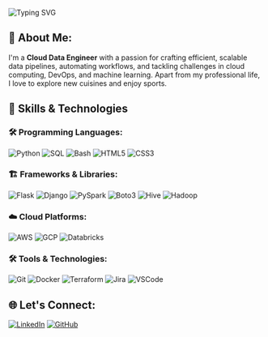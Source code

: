 ![Typing SVG](https://readme-typing-svg.demolab.com?font=Fira+Code&weight=600&size=28&pause=1000&color=F70000&center=true&vCenter=true&width=750&lines=👋+Hi+there!+I'm+Srikar+Reddy+Mandli;💻+Cloud+Data+Engineer+%7C+Tech+Enthusiast;🌱+Learning+New+Technologies+Everyday;🚀+AWS+%7C+Python+%7C+Automation+Lover;🌐+Welcome+to+my+GitHub+Profile!)


## 📝 About Me:
I'm a **Cloud Data Engineer** with a passion for crafting efficient, scalable data pipelines, automating workflows, and tackling challenges in cloud computing, DevOps, and machine learning. Apart from my professional life, I love to explore new cuisines and enjoy sports.

## 🚀 Skills & Technologies

### 🛠 Programming Languages:
![Python](https://img.shields.io/badge/-Python-3776AB?logo=python&logoColor=white)
![SQL](https://img.shields.io/badge/-SQL-336791?logo=postgresql&logoColor=white)
![Bash](https://img.shields.io/badge/-Bash-4EAA25?logo=gnubash&logoColor=white)
![HTML5](https://img.shields.io/badge/-HTML5-E34F26?logo=html5&logoColor=white)
![CSS3](https://img.shields.io/badge/-CSS3-1572B6?logo=css3)

### 🏗️ Frameworks & Libraries:
![Flask](https://img.shields.io/badge/-Flask-000000?logo=flask&logoColor=white)
![Django](https://img.shields.io/badge/-Django-092E20?logo=django&logoColor=white)
![PySpark](https://img.shields.io/badge/-PySpark-E25A1C?logo=apachespark&logoColor=white)
![Boto3](https://img.shields.io/badge/-Boto3-232F3E?logo=amazonaws&logoColor=white)
![Hive](https://img.shields.io/badge/-Hive-FDEE21?logo=apachehive&logoColor=white)
![Hadoop](https://img.shields.io/badge/-Hadoop-66CCFF?logo=apachehadoop&logoColor=white)

### ☁️ Cloud Platforms:
![AWS](https://img.shields.io/badge/-AWS-232F3E?logo=amazonaws&logoColor=white)
![GCP](https://img.shields.io/badge/-GCP-4285F4?logo=googlecloud&logoColor=white)
![Databricks](https://img.shields.io/badge/-Databricks-FF3621?logo=databricks&logoColor=white)

### 🛠 Tools & Technologies:
![Git](https://img.shields.io/badge/-Git-F05032?logo=git&logoColor=white)
![Docker](https://img.shields.io/badge/-Docker-2496ED?logo=docker&logoColor=white)
![Terraform](https://img.shields.io/badge/-Terraform-623CE4?logo=terraform&logoColor=white)
![Jira](https://img.shields.io/badge/-Jira-0052CC?logo=jira&logoColor=white)
![VSCode](https://img.shields.io/badge/-VSCode-007ACC?logo=visual-studio-code&logoColor=white)


## 🌐 Let's Connect:
[![LinkedIn](https://img.shields.io/badge/-LinkedIn-0077B5?logo=linkedin&logoColor=white)](https://www.linkedin.com/in/srikar-reddy-mandli/)
[![GitHub](https://img.shields.io/badge/-GitHub-181717?logo=github&logoColor=white)](https://github.com/srikarreddymandli)
